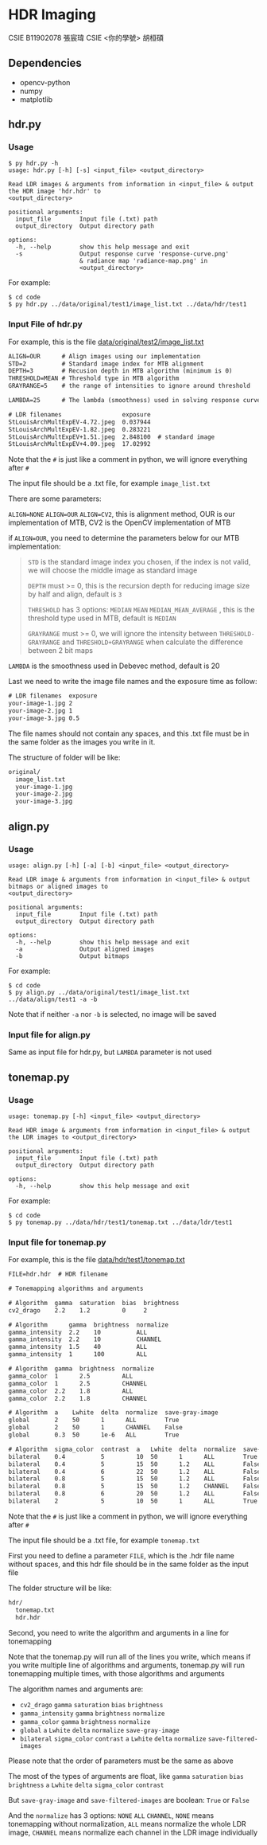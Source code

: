 # HDR Imaging

CSIE B11902078 張宸瑋
CSIE <你的學號> 胡桓碩

## Dependencies

- opencv-python
- numpy
- matplotlib

## hdr.py

### Usage

```shell
$ py hdr.py -h
usage: hdr.py [-h] [-s] <input_file> <output_directory>

Read LDR images & arguments from information in <input_file> & output the HDR image 'hdr.hdr' to
<output_directory>

positional arguments:
  input_file        Input file (.txt) path
  output_directory  Output directory path

options:
  -h, --help        show this help message and exit
  -s                Output response curve 'response-curve.png'
                    & radiance map 'radiance-map.png' in
                    <output_directory>
```

For example:

```shell
$ cd code
$ py hdr.py ../data/original/test1/image_list.txt ../data/hdr/test1
```

### Input File of hdr.py

For example, this is the file [data/original/test2/image_list.txt](data/original/test2/image_list.txt)

```txt
ALIGN=OUR      # Align images using our implementation
STD=2          # Standard image index for MTB alignment
DEPTH=3        # Recusion depth in MTB algorithm (minimum is 0)
THRESHOLD=MEAN # Threshold type in MTB algorithm
GRAYRANGE=5    # the range of intensities to ignore around threshold

LAMBDA=25      # The lambda (smoothness) used in solving response curve

# LDR filenames                 exposure
StLouisArchMultExpEV-4.72.jpeg  0.037944
StLouisArchMultExpEV-1.82.jpeg  0.283221
StLouisArchMultExpEV+1.51.jpeg  2.848100  # standard image
StLouisArchMultExpEV+4.09.jpeg  17.02992
```

Note that the `#` is just like a comment in python, we will ignore everything after `#`

The input file should be a .txt file, for example `image_list.txt`

There are some parameters:

`ALIGN=NONE` `ALIGN=OUR` `ALIGN=CV2`, this is alignment method, OUR is our implementation of MTB, CV2 is the OpenCV implementation of MTB

if `ALIGN=OUR`, you need to determine the parameters below for our MTB implementation:

> `STD` is the standard image index you chosen, if the index is not valid, we will choose the middle image as standard image
> 
> `DEPTH` must >= 0, this is the recursion depth for reducing image size by half and align, default is `3`
>
> `THRESHOLD` has 3 options: `MEDIAN` `MEAN` `MEDIAN_MEAN_AVERAGE`
> , this is the threshold type used in MTB, default is `MEDIAN`
> 
> `GRAYRANGE` must >= 0, we will ignore the intensity between `THRESHOLD-GRAYRANGE` and `THRESHOLD+GRAYRANGE` when calculate the difference between 2 bit maps

`LAMBDA` is the smoothness used in Debevec method, default is 20

Last we need to write the image file names and the exposure time as follow:

```txt
# LDR filenames  exposure
your-image-1.jpg 2
your-image-2.jpg 1
your-image-3.jpg 0.5
```

The file names should not contain any spaces, and this .txt file must be in the same folder as the images you write in it.

The structure of folder will be like:

```txt
original/
  image_list.txt
  your-image-1.jpg
  your-image-2.jpg
  your-image-3.jpg
```

## align.py

### Usage

```shell
usage: align.py [-h] [-a] [-b] <input_file> <output_directory>

Read LDR image & arguments from information in <input_file> & output bitmaps or aligned images to
<output_directory>

positional arguments:
  input_file        Input file (.txt) path
  output_directory  Output directory path

options:
  -h, --help        show this help message and exit
  -a                Output aligned images
  -b                Output bitmaps
```

For example:

```shell
$ cd code
$ py align.py ../data/original/test1/image_list.txt ../data/align/test1 -a -b
```

Note that if neither `-a` nor `-b` is selected, no image will be saved

### Input file for align.py

Same as input file for hdr.py, but `LAMBDA` parameter is not used

## tonemap.py

### Usage

```shell
usage: tonemap.py [-h] <input_file> <output_directory>

Read HDR image & arguments from information in <input_file> & output the LDR images to <output_directory>

positional arguments:
  input_file        Input file (.txt) path
  output_directory  Output directory path

options:
  -h, --help        show this help message and exit
```

For example:

```shell
$ cd code
$ py tonemap.py ../data/hdr/test1/tonemap.txt ../data/ldr/test1
```

### Input file for tonemap.py

For example, this is the file [data/hdr/test1/tonemap.txt](data/hdr/test1/tonemap.txt)

```txt
FILE=hdr.hdr  # HDR filename

# Tonemapping algorithms and arguments

# Algorithm  gamma  saturation  bias  brightness
cv2_drago    2.2    1.2         0     2

# Algorithm      gamma  brightness  normalize
gamma_intensity  2.2    10          ALL
gamma_intensity  2.2    10          CHANNEL
gamma_intensity  1.5    40          ALL
gamma_intensity  1      100         ALL

# Algorithm  gamma  brightness  normalize
gamma_color  1      2.5         ALL
gamma_color  1      2.5         CHANNEL
gamma_color  2.2    1.8         ALL
gamma_color  2.2    1.8         CHANNEL

# Algorithm  a    Lwhite  delta  normalize  save-gray-image
global       2    50      1      ALL        True
global       2    50      1      CHANNEL    False
global       0.3  50      1e-6   ALL        True

# Algorithm  sigma_color  contrast  a   Lwhite  delta  normalize  save-filtered-images
bilateral    0.4          5         10  50      1      ALL        True
bilateral    0.4          5         15  50      1.2    ALL        False
bilateral    0.4          6         22  50      1.2    ALL        False
bilateral    0.8          5         15  50      1.2    ALL        False
bilateral    0.8          5         15  50      1.2    CHANNEL    False
bilateral    0.8          6         20  50      1.2    ALL        False
bilateral    2            5         10  50      1      ALL        True
```

Note that the `#` is just like a comment in python, we will ignore everything after `#`

The input file should be a .txt file, for example `tonemap.txt`

First you need to define a parameter `FILE`, which is the .hdr file name without spaces, and this hdr file should be in the same folder as the input file

The folder structure will be like:

```txt
hdr/
  tonemap.txt
  hdr.hdr
```

Second, you need to write the algorithm and arguments in a line for tonemapping

Note that the tonemap.py will run all of the lines you write, which means if you write multiple line of algorithms and arguments, tonemap.py will run tonemapping multiple times, with those algorithms and arguments

The algorithm names and arguments are:

- `cv2_drago`  `gamma`  `saturation`  `bias`  `brightness`
- `gamma_intensity` `gamma`  `brightness`  `normalize`
- `gamma_color`  `gamma`  `brightness`  `normalize`
- `global`  `a`  `Lwhite`  `delta`  `normalize`  `save-gray-image`
- `bilateral` `sigma_color`  `contrast`  `a`  `Lwhite`  `delta`  `normalize`  `save-filtered-images`

Please note that the order of parameters must be the same as above

The most of the types of arguments are float, like `gamma` `saturation`  `bias`  `brightness`  `a`  `Lwhite`  `delta`  `sigma_color`  `contrast`

But `save-gray-image` and `save-filtered-images` are boolean: `True` or `False`

And the `normalize` has 3 options: `NONE` `ALL` `CHANNEL`, `NONE` means tonemapping without normalization, `ALL` means normalize the whole LDR image, `CHANNEL` means normalize each channel in the LDR image individually
